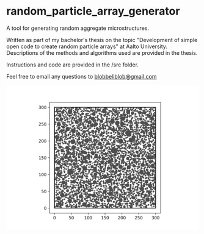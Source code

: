 # random_particle_array_generator

A tool for generating random aggregate microstructures.

Written as part of my bachelor's thesis on the topic "Development of simple open code to create random particle arrays" at Aalto University. Descriptions of the methods and algorithms used are provided in the thesis.

Instructions and code are provided in the /src folder.

Feel free to email any questions to blobbeliblob@gmail.com

![sample image](sample.png)
